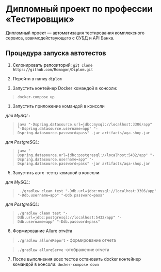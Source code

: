 # Дипломный проект по профессии «Тестировщик»

Дипломный проект — автоматизация тестирования комплексного сервиса, взаимодействующего с СУБД и API Банка.


## Процедура запуска автотестов

1. Склонировать репозиторий: 
`git clone https://github.com/Romagor/Diplom.git`

1. Перейти в папку `diplom`

1. Запустить контейнер Docker командой в консоли:
>`docker-compose up`

1. Запустить приложение командой в консоли

 *для MySQL*:
> `java "-Dspring.datasource.url=jdbc:mysql://localhost:3306/app" "-Dspring.datasource.username=app" "-Dspring.datasource.password=pass" -jar artifacts/aqa-shop.jar`
 
 *для PostgreSQL*:
> `java "-Dspring.datasource.url=jdbc:postgresql://localhost:5432/app" "-Dspring.datasource.username=app" "-Dspring.datasource.password=pass" -jar artifacts/aqa-shop.jar`

5. Запустить авто-тесты команой в консоли 

*для MySQL*:
> ` ./gradlew clean test "-Ddb.url=jdbc:mysql://localhost:3306/app" "-Ddb.username=app" "-Ddb.password=pass"`

*для PostgreSQL*:
> `./gradlew clean test "-Ddb.url=jdbc:postgresql://localhost:5432/app" "-Ddb.username=app" "-Ddb.password=pass"`

6. Формирование Allure отчёта
> `./gradlew allureReport` - формирование отчета

> `./gradlew allureServe` -отображение отчета

7. После выполнения всех тестов остановить docker контейнер командой в консоли: 
`docker-compose down`
